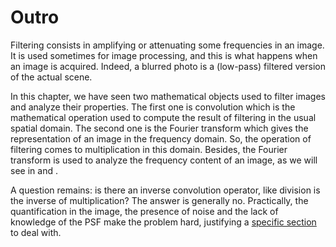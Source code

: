 # Outro

Filtering consists in amplifying or attenuating some frequencies in an image.
It is used sometimes for image processing,
and this is what happens when an image is acquired.
Indeed, a blurred photo is a (low-pass) filtered version of the actual scene.

In this chapter, we have seen two mathematical objects used to filter images and analyze their properties.
The first one is convolution which is the mathematical operation used to compute the result of filtering in the usual spatial domain.
The second one is the Fourier transform which gives the representation of an image in the frequency domain.
So, the operation of filtering comes to multiplication in this domain.
Besides, the Fourier transform is used to analyze the frequency content of an image,
as we will see in [](denoising) and [](deconvolution).

A question remains: is there an inverse convolution operator, like division is the inverse of multiplication?
The answer is generally no.
Practically, the quantification in the image, the presence of noise and the lack of knowledge of the PSF make the problem hard,
justifying a [specific section](deconvolution) to deal with.



<!-- # Existe-t-il un opérateur inverse de la convolution~? 
* Ce problème est appelé déconvolution.
* Si la PSF est connue et vérifie certaines conditions très particulières (cf. analyse de Fourier)~: c'est possible~!
* En pratique, la quantification et le bruit rendent la déconvolution difficile.

Jähne, p.119
Cette question est importante car des dégradations comme le flou de bougé ou de mauvaise mise au point
peuvent être modélisées par une convolution.
Si un opérateur inverse existe et si la PSF est connue, alors il est possible de reconstruire l'image d'origine.
Le problème de l'inversion d'un filtre est appelé déconvolution ou filtrage inverse.
L'analyse de Fourier montrera que la reconstruction est possible pour des PSF très particulières.
Dans la pratique, la quantification et le bruit rendent la déconvolution encore plus difficile.
-->